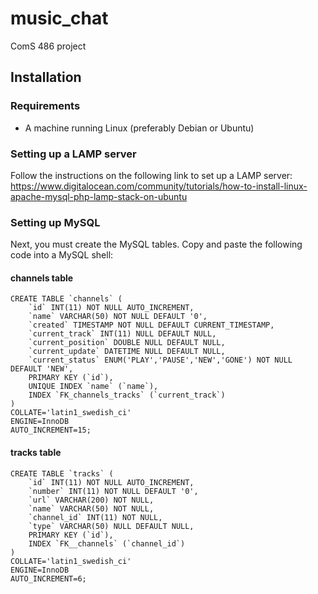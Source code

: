 # music_chat
ComS 486 project

## Installation

### Requirements
 - A machine running Linux (preferably Debian or Ubuntu)

### Setting up a LAMP server
Follow the instructions on the following link to set up a LAMP server:
https://www.digitalocean.com/community/tutorials/how-to-install-linux-apache-mysql-php-lamp-stack-on-ubuntu

### Setting up MySQL
Next, you must create the MySQL tables.  Copy and paste the following code into a MySQL shell:

#### channels table
```mysql
CREATE TABLE `channels` (
	`id` INT(11) NOT NULL AUTO_INCREMENT,
	`name` VARCHAR(50) NOT NULL DEFAULT '0',
	`created` TIMESTAMP NOT NULL DEFAULT CURRENT_TIMESTAMP,
	`current_track` INT(11) NULL DEFAULT NULL,
	`current_position` DOUBLE NULL DEFAULT NULL,
	`current_update` DATETIME NULL DEFAULT NULL,
	`current_status` ENUM('PLAY','PAUSE','NEW','GONE') NOT NULL DEFAULT 'NEW',
	PRIMARY KEY (`id`),
	UNIQUE INDEX `name` (`name`),
	INDEX `FK_channels_tracks` (`current_track`)
)
COLLATE='latin1_swedish_ci'
ENGINE=InnoDB
AUTO_INCREMENT=15;
```

#### tracks table 
```mysql
CREATE TABLE `tracks` (
	`id` INT(11) NOT NULL AUTO_INCREMENT,
	`number` INT(11) NOT NULL DEFAULT '0',
	`url` VARCHAR(200) NOT NULL,
	`name` VARCHAR(50) NOT NULL,
	`channel_id` INT(11) NOT NULL,
	`type` VARCHAR(50) NULL DEFAULT NULL,
	PRIMARY KEY (`id`),
	INDEX `FK__channels` (`channel_id`)
)
COLLATE='latin1_swedish_ci'
ENGINE=InnoDB
AUTO_INCREMENT=6;
```
